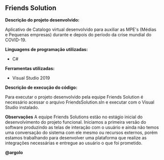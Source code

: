 ## Friends Solution
**Descrição do projeto desenvolvido:** 

Aplicativo de Catalogo virtual desenvolvido para auxiliar as MPE's (Médias e Pequenas empresas) durante e depois do período da crise mundial do COVID-19.

**Linguagens de programação utilizadas:**
- C#


**Ferramentas utilizadas:**
- Visual Studio 2019

**Descrição de execução do código:** 

Para executar o projeto desenvolvido pela equipe Friends Solution é necessário acessar o arquivo FriendsSolution.sln e executar com o Visual Studio instalado.

**Observações**
A equipe Friends Solutions estão no estágio inicial do desenvolvimento do projeto funcional. Iniciamos a primeira versão do software produzindo as telas de interação com o usuário e ainda não temos uma conversação do sistema com ele mesmo ou recursos externos, porém estamos trabalhando para desenvolver uma plataforma que realize as integrações necessárias e entregue ao usuário o que foi prometido.

**@argolo**
